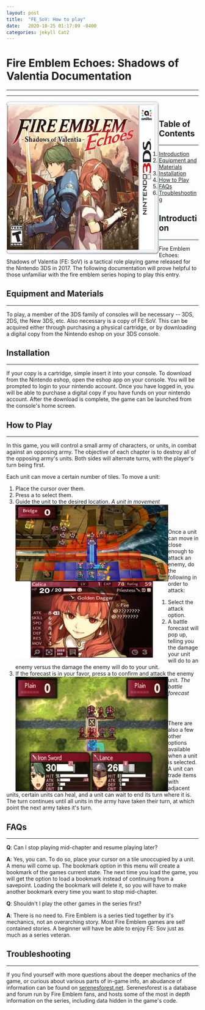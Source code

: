 ```yaml
---
layout: post
title:  "FE_SoV: How to play"
date:   2020-10-25 01:17:09 -0400
categories: jekyll Cat2
---
```

# Fire Emblem Echoes: Shadows of Valentia Documentation
---
---
<img src="https://raw.githubusercontent.com/romerojj7/FE_SoV/gh-pages/cover.png" alt="Fe:SoV Cover"
	title="Game Cover" width="400" height="400" style="float:left" style="display:block"/>
<br/>

## Table of Contents
---
1. [Introduction](#intro)
1. [Equipment and Materials](#equip)
1. [Installation](#install)
1. [How to Play](#How)
1. [FAQs](#FAQ)
1. [Troubleshooting](#trouble)

## <a name ="intro"></a>Introduction
---
Fire Emblem Echoes: Shadows of Valentia (FE: SoV) is a tactical role playing game released for the Nintendo 3DS in 2017. The following documentation will prove helpful to those unfamiliar with the fire emblem series hoping to play this entry.

## <a name ="equip"></a>Equipment and Materials
---
To play, a member of the 3DS family of consoles will be necessary -- 3DS, 2DS, the New 3DS, etc. Also necessary is a copy of FE:SoV. This can be acquired either through purchasing a physical cartridge, or by downloading a digital copy from the Nintendo eshop on your 3DS console.

## <a name ="install"></a> Installation
---
If your copy is a cartridge, simple insert it into your console. To download from the Nintendo eshop, open the eshop app on your console. You will be prompted to login to your nintendo account. Once you have logged in, you will be able to purchase a digital copy if you have funds on your nintendo account. After the download is complete, the game can be launched from the console's home screen.

## <a name ="How"></a> How to Play
---
In this game, you will control a small army of characters, or units, in combat against an opposing army. The objective of each chapter is to destroy all of the opposing army's units. Both sides will alternate turns, with the player's turn being first.

Each unit can move a certain number of tiles. To move a unit:
1. Place the cursor over them. 
1. Press a to select them.
1. Guide the unit to the desired location.
<img src="https://raw.githubusercontent.com/romerojj7/FE_SoV/gh-pages/movement.jpg" alt="Movement"
	title="movement" width="400" height="400" style="float:left" style="display:block"/>
*A unit in movement*
<br/>
<br/>

Once a unit can move in close enough to attack an enemy, do the following in order to attack: 
1. Select the attack option. 
1. A battle forecast will pop up, telling you the damage your unit will do to an enemy versus the damage the enemy will do to your unit. 
1. If the forecast is in your favor, press a to confirm and attack the enemy unit.
<img src="https://raw.githubusercontent.com/romerojj7/FE_SoV/gh-pages/forecast.jpg" alt="Fe:SoV ForeCast"
	title="forecast" width="400" height="300" style="float:left" style="display:block"/>
*The battle forecast*
<br/>
<br/>

There are also a few other options available when a unit is selected. A unit can trade items with adjacent units, certain units can heal, and a unit can wait to end its turn where it is. The turn continues until all units in the army have taken their turn, at which point the next army takes it's turn.

## <a name ="FAQ"></a> FAQs
---
**Q**: Can I stop playing mid-chapter and resume playing later?

**A**: Yes, you can. To do so, place your cursor on a tile unoccupied by a unit. A menu will come up. The bookmark option in this menu will create a bookmark of the games current state. The next time you load the game, you will get the option to load a bookmark instead of continuing from a savepoint. Loading the bookmark will delete it, so you will have to make another bookmark every time you want to stop mid-chapter.

**Q**: Shouldn't I play the other games in the series first?

**A**: There is no need to. Fire Emblem is a series tied together by it's mechanics, not an overarching story. Most Fire Emblem games are self contained stories. A beginner will have be able to enjoy FE: Sov just as much as a series veteran.

## <a name ="trouble"></a> Troubleshooting
---
If you find yourself with more questions about the deeper mechanics of the game, or curious about various parts of in-game info, an abudance of information can be found on [serenesforest.net](https://serenesforest.net/fire-emblem-echoes-shadows-valentia/). Serenesforest is a database and forum run by Fire Emblem fans, and hosts some of the most in depth information on the series, including data hidden in the game's code.



